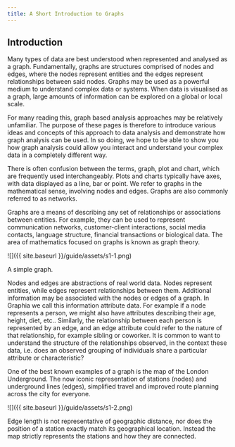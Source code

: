 ```yaml
---
title: A Short Introduction to Graphs
---
```


## Introduction
Many types of data are best understood when represented and analysed as a graph. Fundamentally, graphs are structures comprised of nodes and edges, where the nodes represent entities and the edges represent relationships between said nodes. Graphs may be used as a powerful medium to understand complex data or systems. When data is visualised as a graph, large amounts of information can be explored on a global or local scale.

For many reading this, graph based analysis approaches may be relatively unfamiliar. The purpose of these pages is therefore to introduce various ideas and concepts of this approach to data analysis and demonstrate how graph analysis can be used. In so doing, we hope to be able to show you how graph analysis could allow you interact and understand your complex data in a completely different way.

There is often confusion between the terms, graph, plot and chart, which are frequently used interchangeably. Plots and charts typically have axes, with data displayed as a line, bar or point. We refer to graphs in the mathematical sense, involving nodes and edges. Graphs are also commonly referred to as networks.

Graphs are a means of describing any set of relationships or associations between entities. For example, they can be used to represent communication networks, customer-client interactions, social media contacts, language structure, financial transactions or biological data. The area of mathematics focused on graphs is known as graph theory.

![]({{ site.baseurl }}/guide/assets/s1-1.png)
<div class="caption">A simple graph.</div>

Nodes and edges are abstractions of real world data. Nodes represent entities, while edges represent relationships between them. Additional information may be associated with the nodes or edges of a graph. In Graphia we call this information attribute data. For example if a node represents a person, we might also have attributes describing their age, height, diet, etc.. Similarly, the relationship between each person is represented by an edge, and an edge attribute could refer to the nature of that relationship, for example sibling or coworker. It is common to want to understand the structure of the relationships observed, in the context these data, i.e. does an observed grouping of individuals share a particular attribute or characteristic?

One of the best known examples of a graph is the map of the London Underground. The now iconic representation of stations (nodes) and underground lines (edges), simplified travel and improved route planning across the city for everyone.

![]({{ site.baseurl }}/guide/assets/s1-2.png)
<div class="caption">Edge length is not representative of geographic distance, nor does the position of a station exactly match its geographical location. Instead the map strictly represents the stations and how they are connected.</div>
